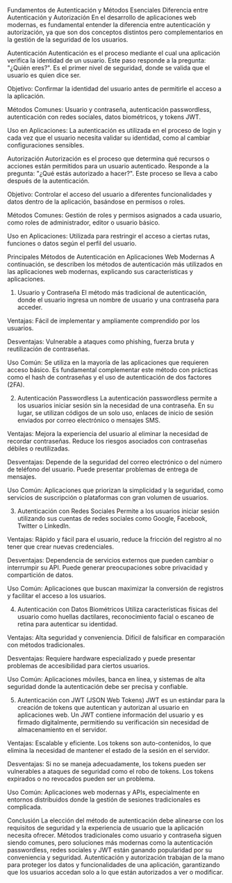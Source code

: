 Fundamentos de Autenticación y Métodos Esenciales
Diferencia entre Autenticación y Autorización
En el desarrollo de aplicaciones web modernas, es fundamental entender la diferencia entre autenticación y autorización, ya que son dos conceptos distintos pero complementarios en la gestión de la seguridad de los usuarios.

Autenticación
Autenticación es el proceso mediante el cual una aplicación verifica la identidad de un usuario. Este paso responde a la pregunta: "¿Quién eres?". Es el primer nivel de seguridad, donde se valida que el usuario es quien dice ser.

Objetivo: Confirmar la identidad del usuario antes de permitirle el acceso a la aplicación.

Métodos Comunes: Usuario y contraseña, autenticación passwordless, autenticación con redes sociales, datos biométricos, y tokens JWT.

Uso en Aplicaciones: La autenticación es utilizada en el proceso de login y cada vez que el usuario necesita validar su identidad, como al cambiar configuraciones sensibles.

Autorización
Autorización es el proceso que determina qué recursos o acciones están permitidos para un usuario autenticado. Responde a la pregunta: "¿Qué estás autorizado a hacer?". Este proceso se lleva a cabo después de la autenticación.

Objetivo: Controlar el acceso del usuario a diferentes funcionalidades y datos dentro de la aplicación, basándose en permisos o roles.

Métodos Comunes: Gestión de roles y permisos asignados a cada usuario, como roles de administrador, editor o usuario básico.

Uso en Aplicaciones: Utilizada para restringir el acceso a ciertas rutas, funciones o datos según el perfil del usuario.

Principales Métodos de Autenticación en Aplicaciones Web Modernas
A continuación, se describen los métodos de autenticación más utilizados en las aplicaciones web modernas, explicando sus características y aplicaciones.

1. Usuario y Contraseña
El método más tradicional de autenticación, donde el usuario ingresa un nombre de usuario y una contraseña para acceder.

Ventajas: Fácil de implementar y ampliamente comprendido por los usuarios.

Desventajas: Vulnerable a ataques como phishing, fuerza bruta y reutilización de contraseñas.

Uso Común: Se utiliza en la mayoría de las aplicaciones que requieren acceso básico. Es fundamental complementar este método con prácticas como el hash de contraseñas y el uso de autenticación de dos factores (2FA).

2. Autenticación Passwordless
La autenticación passwordless permite a los usuarios iniciar sesión sin la necesidad de una contraseña. En su lugar, se utilizan códigos de un solo uso, enlaces de inicio de sesión enviados por correo electrónico o mensajes SMS.

Ventajas: Mejora la experiencia del usuario al eliminar la necesidad de recordar contraseñas. Reduce los riesgos asociados con contraseñas débiles o reutilizadas.

Desventajas: Depende de la seguridad del correo electrónico o del número de teléfono del usuario. Puede presentar problemas de entrega de mensajes.

Uso Común: Aplicaciones que priorizan la simplicidad y la seguridad, como servicios de suscripción o plataformas con gran volumen de usuarios.

3. Autenticación con Redes Sociales
Permite a los usuarios iniciar sesión utilizando sus cuentas de redes sociales como Google, Facebook, Twitter o LinkedIn.

Ventajas: Rápido y fácil para el usuario, reduce la fricción del registro al no tener que crear nuevas credenciales.

Desventajas: Dependencia de servicios externos que pueden cambiar o interrumpir su API. Puede generar preocupaciones sobre privacidad y compartición de datos.

Uso Común: Aplicaciones que buscan maximizar la conversión de registros y facilitar el acceso a los usuarios.

4. Autenticación con Datos Biométricos
Utiliza características físicas del usuario como huellas dactilares, reconocimiento facial o escaneo de retina para autenticar su identidad.

Ventajas: Alta seguridad y conveniencia. Difícil de falsificar en comparación con métodos tradicionales.

Desventajas: Requiere hardware especializado y puede presentar problemas de accesibilidad para ciertos usuarios.

Uso Común: Aplicaciones móviles, banca en línea, y sistemas de alta seguridad donde la autenticación debe ser precisa y confiable.

5. Autenticación con JWT (JSON Web Tokens)
JWT es un estándar para la creación de tokens que autentican y autorizan al usuario en aplicaciones web. Un JWT contiene información del usuario y es firmado digitalmente, permitiendo su verificación sin necesidad de almacenamiento en el servidor.

Ventajas: Escalable y eficiente. Los tokens son auto-contenidos, lo que elimina la necesidad de mantener el estado de la sesión en el servidor.

Desventajas: Si no se maneja adecuadamente, los tokens pueden ser vulnerables a ataques de seguridad como el robo de tokens. Los tokens expirados o no revocados pueden ser un problema.

Uso Común: Aplicaciones web modernas y APIs, especialmente en entornos distribuidos donde la gestión de sesiones tradicionales es complicada.

Conclusión
La elección del método de autenticación debe alinearse con los requisitos de seguridad y la experiencia de usuario que la aplicación necesita ofrecer. Métodos tradicionales como usuario y contraseña siguen siendo comunes, pero soluciones más modernas como la autenticación passwordless, redes sociales y JWT están ganando popularidad por su conveniencia y seguridad. Autenticación y autorización trabajan de la mano para proteger los datos y funcionalidades de una aplicación, garantizando que los usuarios accedan solo a lo que están autorizados a ver o modificar.

